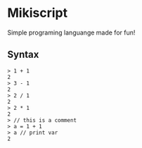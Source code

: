 # Mikiscript

Simple programing languange made for fun!

## Syntax

```
> 1 + 1
2 
> 3 - 1
2 
> 2 / 1
2 
> 2 * 1
2
> // this is a comment
> a = 1 + 1
> a // print var
2
```